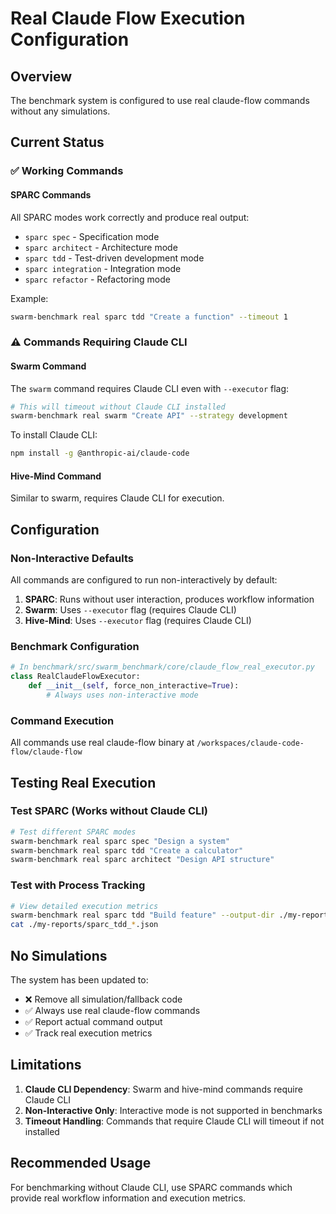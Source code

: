 # Real Claude Flow Execution Configuration

## Overview
The benchmark system is configured to use real claude-flow commands without any simulations.

## Current Status

### ✅ Working Commands

#### SPARC Commands
All SPARC modes work correctly and produce real output:
- `sparc spec` - Specification mode
- `sparc architect` - Architecture mode  
- `sparc tdd` - Test-driven development mode
- `sparc integration` - Integration mode
- `sparc refactor` - Refactoring mode

Example:
```bash
swarm-benchmark real sparc tdd "Create a function" --timeout 1
```

### ⚠️ Commands Requiring Claude CLI

#### Swarm Command
The `swarm` command requires Claude CLI even with `--executor` flag:
```bash
# This will timeout without Claude CLI installed
swarm-benchmark real swarm "Create API" --strategy development
```

To install Claude CLI:
```bash
npm install -g @anthropic-ai/claude-code
```

#### Hive-Mind Command
Similar to swarm, requires Claude CLI for execution.

## Configuration

### Non-Interactive Defaults
All commands are configured to run non-interactively by default:

1. **SPARC**: Runs without user interaction, produces workflow information
2. **Swarm**: Uses `--executor` flag (requires Claude CLI)
3. **Hive-Mind**: Uses `--executor` flag (requires Claude CLI)

### Benchmark Configuration
```python
# In benchmark/src/swarm_benchmark/core/claude_flow_real_executor.py
class RealClaudeFlowExecutor:
    def __init__(self, force_non_interactive=True):
        # Always uses non-interactive mode
```

### Command Execution
All commands use real claude-flow binary at `/workspaces/claude-code-flow/claude-flow`

## Testing Real Execution

### Test SPARC (Works without Claude CLI)
```bash
# Test different SPARC modes
swarm-benchmark real sparc spec "Design a system"
swarm-benchmark real sparc tdd "Create a calculator"
swarm-benchmark real sparc architect "Design API structure"
```

### Test with Process Tracking
```bash
# View detailed execution metrics
swarm-benchmark real sparc tdd "Build feature" --output-dir ./my-reports
cat ./my-reports/sparc_tdd_*.json
```

## No Simulations
The system has been updated to:
- ❌ Remove all simulation/fallback code
- ✅ Always use real claude-flow commands
- ✅ Report actual command output
- ✅ Track real execution metrics

## Limitations
1. **Claude CLI Dependency**: Swarm and hive-mind commands require Claude CLI
2. **Non-Interactive Only**: Interactive mode is not supported in benchmarks
3. **Timeout Handling**: Commands that require Claude CLI will timeout if not installed

## Recommended Usage
For benchmarking without Claude CLI, use SPARC commands which provide real workflow information and execution metrics.